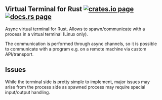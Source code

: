 <h2>
  Virtual Terminal for Rust
  <a href="https://crates.io/crates/virtual-terminal"><img alt="crates.io page" src="https://img.shields.io/crates/v/virtual-terminal.svg"></img></a>
  <a href="https://docs.rs/virtual-terminal"><img alt="docs.rs page" src="https://docs.rs/virtual-terminal/badge.svg"></img></a>
</h2>

Async virtual terminal for Rust. Allows to spawn/communicate with a process in
a virtual terminal (Linux only).

The communication is performed through async channels, so it is possible to
communicate with a program e.g. on a remote machine via custom API/transport.

## Issues

While the terminal side is pretty simple to implement, major issues may arise
from the process side as spawned process may require special input/output
handling.
